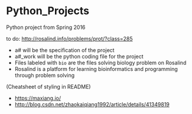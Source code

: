 # Python_Projects
Python project from Spring 2016

to do:
http://rosalind.info/problems/prot/?class=285

* a# will be the specification of the project
* a#_work will be the python coding file for the project
* Files labeled with `bio` are the files solving biology problem on Rosalind
* Rosalind is a platform for learning bioinformatics and programming through problem solving

> 
 (Cheatsheet of styling in README)
* https://maxiang.io/
* http://blog.csdn.net/zhaokaiqiang1992/article/details/41349819
